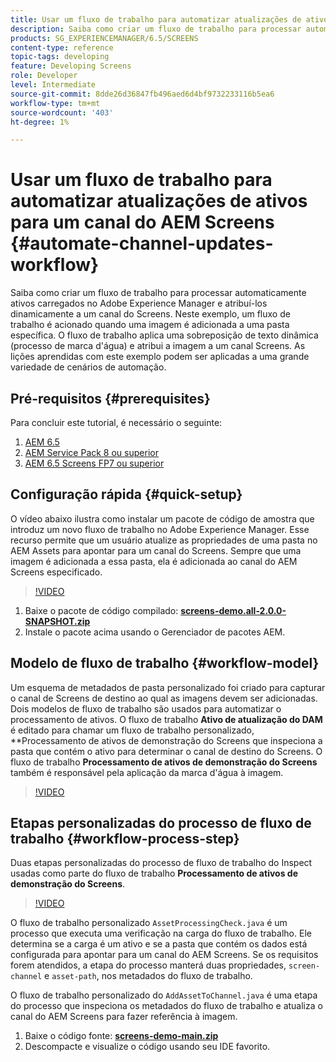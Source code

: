 ```yaml
---
title: Usar um fluxo de trabalho para automatizar atualizações de ativos para um canal do AEM Screens
description: Saiba como criar um fluxo de trabalho para processar automaticamente ativos carregados no Adobe Experience Manager e atribuí-los dinamicamente a um canal do Screens.
products: SG_EXPERIENCEMANAGER/6.5/SCREENS
content-type: reference
topic-tags: developing
feature: Developing Screens
role: Developer
level: Intermediate
source-git-commit: 8dde26d36847fb496aed6d4bf9732233116b5ea6
workflow-type: tm+mt
source-wordcount: '403'
ht-degree: 1%

---
```



# Usar um fluxo de trabalho para automatizar atualizações de ativos para um canal do AEM Screens {#automate-channel-updates-workflow}

Saiba como criar um fluxo de trabalho para processar automaticamente ativos carregados no Adobe Experience Manager e atribuí-los dinamicamente a um canal do Screens. Neste exemplo, um fluxo de trabalho é acionado quando uma imagem é adicionada a uma pasta específica. O fluxo de trabalho aplica uma sobreposição de texto dinâmica (processo de marca d&#39;água) e atribui a imagem a um canal Screens. As lições aprendidas com este exemplo podem ser aplicadas a uma grande variedade de cenários de automação.

## Pré-requisitos {#prerequisites}

Para concluir este tutorial, é necessário o seguinte:

1. [AEM 6.5](https://experienceleague.adobe.com/en/docs/experience-manager-65)
1. [AEM Service Pack 8 ou superior](https://experienceleague.adobe.com/pt-br/docs/experience-manager-65/content/release-notes/release-notes)
1. [AEM 6.5 Screens FP7 ou superior](https://experienceleague.adobe.com/en/docs/experience-manager-screens/user-guide/release-notes/release-notes-fp-202103)

## Configuração rápida {#quick-setup}

O vídeo abaixo ilustra como instalar um pacote de código de amostra que introduz um novo fluxo de trabalho no Adobe Experience Manager. Esse recurso permite que um usuário atualize as propriedades de uma pasta no AEM Assets para apontar para um canal do Screens. Sempre que uma imagem é adicionada a essa pasta, ela é adicionada ao canal do AEM Screens especificado.

>[!VIDEO](https://video.tv.adobe.com/v/333174/?quality=12&learn=on)

1. Baixe o pacote de código compilado: **[screens-demo.all-2.0.0-SNAPSHOT.zip](./assets/screens-demo.all-2.0.0-SNAPSHOT.zip)**
1. Instale o pacote acima usando o Gerenciador de pacotes AEM.

## Modelo de fluxo de trabalho {#workflow-model}

Um esquema de metadados de pasta personalizado foi criado para capturar o canal de Screens de destino ao qual as imagens devem ser adicionadas. Dois modelos de fluxo de trabalho são usados para automatizar o processamento de ativos. O fluxo de trabalho **Ativo de atualização do DAM** é editado para chamar um fluxo de trabalho personalizado, **Processamento de ativos de demonstração do Screens que inspeciona a pasta que contém o ativo para determinar o canal de destino do Screens. O fluxo de trabalho **Processamento de ativos de demonstração do Screens** também é responsável pela aplicação da marca d&#39;água à imagem.

>[!VIDEO](https://video.tv.adobe.com/v/333175/?quality=12&learn=on)

## Etapas personalizadas do processo de fluxo de trabalho {#workflow-process-step}

Duas etapas personalizadas do processo de fluxo de trabalho do Inspect usadas como parte do fluxo de trabalho **Processamento de ativos de demonstração do Screens**.

>[!VIDEO](https://video.tv.adobe.com/v/333179/?quality=12&learn=on)

O fluxo de trabalho personalizado `AssetProcessingCheck.java` é um processo que executa uma verificação na carga do fluxo de trabalho. Ele determina se a carga é um ativo e se a pasta que contém os dados está configurada para apontar para um canal do AEM Screens. Se os requisitos forem atendidos, a etapa do processo manterá duas propriedades, `screen-channel` e `asset-path`, nos metadados do fluxo de trabalho.

O fluxo de trabalho personalizado do `AddAssetToChannel.java` é uma etapa do processo que inspeciona os metadados do fluxo de trabalho e atualiza o canal do AEM Screens para fazer referência à imagem.

1. Baixe o código fonte: **[screens-demo-main.zip](./assets/screens-demo-main.zip)**
1. Descompacte e visualize o código usando seu IDE favorito.
